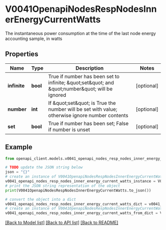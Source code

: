 # V0041OpenapiNodesRespNodesInnerEnergyCurrentWatts

The instantaneous power consumption at the time of the last node energy accounting sample, in watts

## Properties

Name | Type | Description | Notes
------------ | ------------- | ------------- | -------------
**infinite** | **bool** | True if number has been set to infinite; \&quot;set\&quot; and \&quot;number\&quot; will be ignored | [optional] 
**number** | **int** | If \&quot;set\&quot; is True the number will be set with value; otherwise ignore number contents | [optional] 
**set** | **bool** | True if number has been set; False if number is unset | [optional] 

## Example

```python
from openapi_client.models.v0041_openapi_nodes_resp_nodes_inner_energy_current_watts import V0041OpenapiNodesRespNodesInnerEnergyCurrentWatts

# TODO update the JSON string below
json = "{}"
# create an instance of V0041OpenapiNodesRespNodesInnerEnergyCurrentWatts from a JSON string
v0041_openapi_nodes_resp_nodes_inner_energy_current_watts_instance = V0041OpenapiNodesRespNodesInnerEnergyCurrentWatts.from_json(json)
# print the JSON string representation of the object
print(V0041OpenapiNodesRespNodesInnerEnergyCurrentWatts.to_json())

# convert the object into a dict
v0041_openapi_nodes_resp_nodes_inner_energy_current_watts_dict = v0041_openapi_nodes_resp_nodes_inner_energy_current_watts_instance.to_dict()
# create an instance of V0041OpenapiNodesRespNodesInnerEnergyCurrentWatts from a dict
v0041_openapi_nodes_resp_nodes_inner_energy_current_watts_from_dict = V0041OpenapiNodesRespNodesInnerEnergyCurrentWatts.from_dict(v0041_openapi_nodes_resp_nodes_inner_energy_current_watts_dict)
```
[[Back to Model list]](../README.md#documentation-for-models) [[Back to API list]](../README.md#documentation-for-api-endpoints) [[Back to README]](../README.md)


